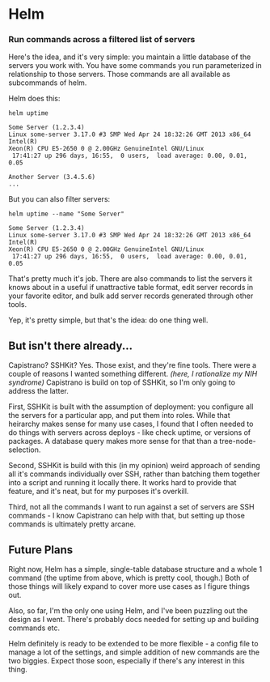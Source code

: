 # Helm
### Run commands across a filtered list of servers

Here's the idea, and it's very simple: you maintain a little database of the
servers you work with. You have some commands you run parameterized in
relationship to those servers. Those commands are all available as subcommands
of helm.

Helm does this:

```
helm uptime

Some Server (1.2.3.4)
Linux some-server 3.17.0 #3 SMP Wed Apr 24 18:32:26 GMT 2013 x86_64 Intel(R)
Xeon(R) CPU E5-2650 0 @ 2.00GHz GenuineIntel GNU/Linux
 17:41:27 up 296 days, 16:55,  0 users,  load average: 0.00, 0.01, 0.05

Another Server (3.4.5.6)
...
```

But you can also filter servers:

```
helm uptime --name "Some Server"

Some Server (1.2.3.4)
Linux some-server 3.17.0 #3 SMP Wed Apr 24 18:32:26 GMT 2013 x86_64 Intel(R)
Xeon(R) CPU E5-2650 0 @ 2.00GHz GenuineIntel GNU/Linux
 17:41:27 up 296 days, 16:55,  0 users,  load average: 0.00, 0.01, 0.05
```

That's pretty much it's job. There are also commands to list the servers it
knows about in a useful if unattractive table format, edit server records in
your favorite editor, and bulk add server records generated through other
tools.

Yep, it's pretty simple, but that's the idea: do one thing well.

## But isn't there already...

Capistrano? SSHKit? Yes. Those exist, and they're fine tools. There were a
couple of reasons I wanted something different. _(here, I rationalize my NIH
syndrome)_ Capistrano is build on top of SSHKit, so I'm only going to address
the latter.

First, SSHKit is built with the assumption of deployment: you configure all the
servers for a particular app, and put them into roles. While that heirarchy
makes sense for many use cases, I found that I often needed to do things with
servers across deploys - like check uptime, or versions of packages. A database
query makes more sense for that than a tree-node-selection.

Second, SSHKit is build with this (in my opinion) weird approach of sending all
it's commands individually over SSH, rather than batching them together into a
script and running it locally there. It works hard to provide that feature, and
it's neat, but for my purposes it's overkill.

Third, not all the commands I want to run against a set of servers are SSH
commands - I know Capistrano can help with that, but setting up those commands
is ultimately pretty arcane.

## Future Plans

Right now, Helm has a simple, single-table database structure and a whole 1
command (the uptime from above, which is pretty cool, though.) Both of those
things will likely expand to cover more use cases as I figure things out.

Also, so far, I'm the only one using Helm, and I've been puzzling out the
design as I went. There's probably docs needed for setting up and building
commands etc.

Helm definitely is ready to be extended to be more flexible - a config file to
manage a lot of the settings, and simple addition of new commands are the two
biggies. Expect those soon, especially if there's any interest in this thing.

